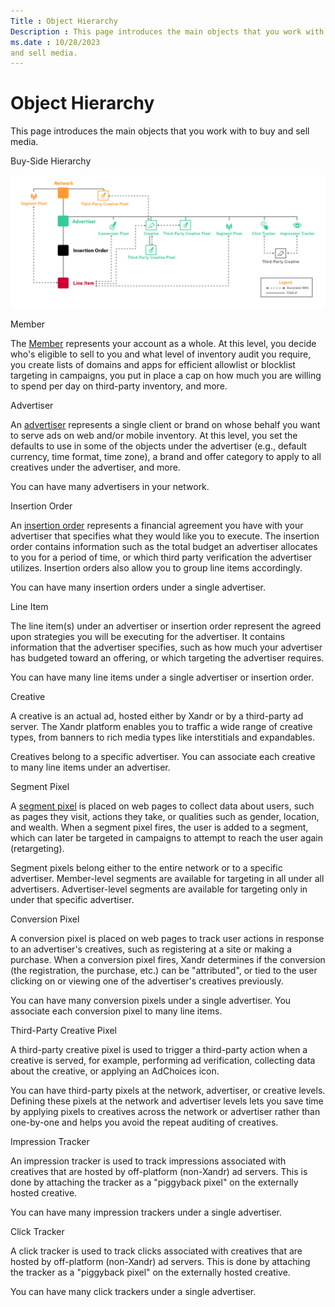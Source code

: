 ```yaml
---
Title : Object Hierarchy
Description : This page introduces the main objects that you work with to buy
ms.date : 10/28/2023
and sell media.
---
```



# Object Hierarchy



This page introduces the main objects that you work with to buy
and sell media.

Buy-Side Hierarchy

![ALI Buy Side Object Hierarchy](media/ali-buy-side-object-hierarchy.png)


Member

The <a href="network-guide.md" class="xref"><span
class="ph">Member</a> represents your account as a whole. At this
level, you decide who's eligible to sell to you and what level of
inventory audit you require, you create lists of domains and apps for
efficient allowlist or blocklist targeting in campaigns, you put in
place a cap on how much you are willing to spend per day on third-party
inventory, and more.

Advertiser

An <a href="working-with-advertisers.md" class="xref">advertiser</a>
represents a single client or brand on whose behalf you want to serve
ads on web and/or mobile inventory. At this level, you set the defaults
to use in some of the objects under the advertiser (e.g., default
currency, time format, time zone), a brand and offer category to apply
to all creatives under the advertiser, and more.

You can have many advertisers in your network.

Insertion Order

An <a href="working-with-insertion-orders.md" class="xref">insertion
order</a> represents a financial agreement you have with your advertiser
that specifies what they would like you to execute. The insertion order
contains information such as the total budget an advertiser allocates to
you for a period of time, or which third party verification the
advertiser utilizes. Insertion orders also allow you to group line items
accordingly.

You can have many insertion orders under a single advertiser.

Line Item

The line item(s) under an advertiser or
insertion order represent the agreed upon strategies you will be
executing for the advertiser. It contains information that the
advertiser specifies, such as how much your advertiser has budgeted
toward an offering, or which targeting the advertiser requires.

You can have many line items under a single advertiser or insertion
order.

Creative

A creative is an actual ad, hosted either by
Xandr or by a third-party ad server. The
Xandr platform enables you to traffic a wide
range of creative types, from banners to rich
media types like interstitials and expandables.

Creatives belong to a specific advertiser. You can associate each
creative to many line items under an advertiser.

Segment Pixel

A <a href="working-with-segments.md" class="xref">segment pixel</a> is
placed on web pages to collect data about users, such as pages they
visit, actions they take, or qualities such as gender, location, and
wealth. When a segment pixel fires, the user is added to a segment,
which can later be targeted in campaigns to attempt to reach the user
again (retargeting).

Segment pixels belong either to the entire network or to a specific
advertiser. Member-level segments are available
for targeting in all under all advertisers. Advertiser-level segments
are available for targeting only in under that specific advertiser.

Conversion Pixel

A conversion pixel is placed on web pages to
track user actions in response to an advertiser's creatives, such as
registering at a site or making a purchase. When a conversion pixel
fires, Xandr determines if the conversion (the
registration, the purchase, etc.) can be "attributed", or tied to the
user clicking on or viewing one of the advertiser's creatives
previously.

You can have many conversion pixels under a single advertiser. You
associate each conversion pixel to many line items.

Third-Party Creative Pixel

A third-party creative pixel is used to trigger
a third-party action when a creative is served, for example, performing
ad verification, collecting data about the creative, or applying an
AdChoices icon.

You can have third-party pixels at the network, advertiser, or creative
levels. Defining these pixels at the network and advertiser levels lets
you save time by applying pixels to creatives across the network or
advertiser rather than one-by-one and helps you avoid the repeat
auditing of creatives.

Impression Tracker

An impression tracker is used to track
impressions associated with creatives that are hosted by off-platform
(non-Xandr) ad servers. This is done by
attaching the tracker as a "piggyback pixel" on the externally hosted
creative.

You can have many impression trackers under a single advertiser.

Click Tracker

A click tracker is used to track clicks
associated with creatives that are hosted by off-platform
(non-Xandr) ad servers. This is done by
attaching the tracker as a "piggyback pixel" on the externally hosted
creative.

You can have many click trackers under a single advertiser.




